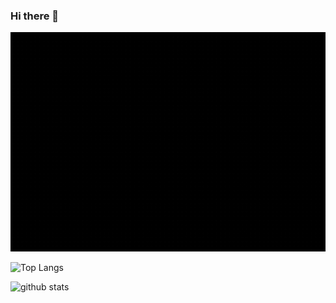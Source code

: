 ### Hi there 👋

![](https://github.com/beyond7/beyond7/raw/master/1.gif)

![Top Langs](https://github-readme-stats.vercel.app/api/top-langs/?username=beyond7&layout=compact&theme=monokai&count_private=true)

![github stats](https://github-readme-stats.vercel.app/api?username=beyond7&show_icons=true&theme=monokai&count_private=true)
